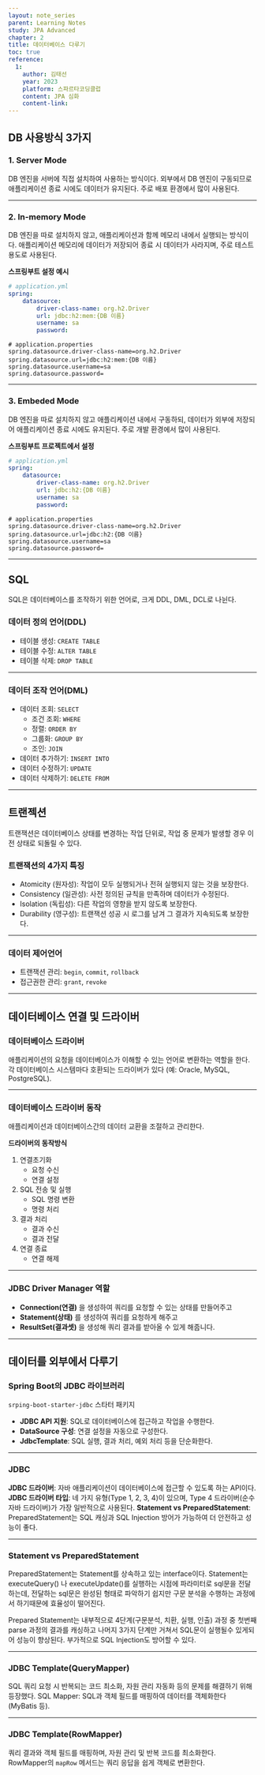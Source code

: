 ```yaml
---
layout: note_series
parent: Learning Notes
study: JPA Advanced
chapter: 2
title: 데이터베이스 다루기
toc: true
reference:
  1: 
    author: 김태선
    year: 2023
    platform: 스파르타코딩클럽
    content: JPA 심화
    content-link: 
---
```


## DB 사용방식 3가지
### 1. Server Mode
DB 엔진을 서버에 직접 설치하여 사용하는 방식이다.
외부에서 DB 엔진이 구동되므로 애플리케이션 종료 시에도 데이터가 유지된다. 주로 배포 환경에서 많이 사용된다.

---

### 2. In-memory Mode
DB 엔진을 따로 설치하지 않고, 애플리케이션과 함께 메모리 내에서 실행되는 방식이다.
애플리케이션 메모리에 데이터가 저장되어 종료 시 데이터가 사라지며, 주로 테스트 용도로 사용된다.

**스프링부트 설정 예시**
```yml
# application.yml
spring:  
    datasource:    
        driver-class-name: org.h2.Driver
        url: jdbc:h2:mem:{DB 이름}
        username: sa
        password:
```

```properties
# application.properties
spring.datasource.driver-class-name=org.h2.Driver
spring.datasource.url=jdbc:h2:mem:{DB 이름}
spring.datasource.username=sa
spring.datasource.password=
```

---

### 3. Embeded Mode
DB 엔진을 따로 설치하지 않고 애플리케이션 내에서 구동하되, 데이터가 외부에 저장되어 애플리케이션 종료 시에도 유지된다.
주로 개발 환경에서 많이 사용된다.

**스프링부트 프로젝트에서 설정**
```yml
# application.yml
spring:  
    datasource:    
        driver-class-name: org.h2.Driver
        url: jdbc:h2:{DB 이름}
        username: sa
        password:
```

```properties
# application.properties
spring.datasource.driver-class-name=org.h2.Driver
spring.datasource.url=jdbc:h2:{DB 이름}
spring.datasource.username=sa
spring.datasource.password=
```

---

## SQL
SQL은 데이터베이스를 조작하기 위한 언어로, 크게 DDL, DML, DCL로 나뉜다.

### 데이터 정의 언어(DDL)
- 테이블 생성: `CREATE TABLE`
- 테이블 수정: `ALTER TABLE`
- 테이블 삭제: `DROP TABLE`

---

### 데이터 조작 언어(DML)
- 데이터 조회: `SELECT`
  - 조건 조회: `WHERE`
  - 정렬: `ORDER BY`
  - 그룹화: `GROUP BY`
  - 조인: `JOIN`
- 데이터 추가하기: `INSERT INTO`
- 데이터 수정하기: `UPDATE`
- 데이터 삭제하기: `DELETE FROM`

---

## 트랜젝션
트랜잭션은 데이터베이스 상태를 변경하는 작업 단위로, 작업 중 문제가 발생할 경우 이전 상태로 되돌릴 수 있다.

### 트랜잭션의 4가지 특징
- Atomicity (원자성): 작업이 모두 실행되거나 전혀 실행되지 않는 것을 보장한다.
- Consistency (일관성): 사전 정의된 규칙을 만족하며 데이터가 수정된다.
- Isolation (독립성): 다른 작업의 영향을 받지 않도록 보장한다.
- Durability (영구성): 트랜잭션 성공 시 로그를 남겨 그 결과가 지속되도록 보장한다.

---

### 데이터 제어언어
- 트랜잭션 관리: `begin`, `commit`, `rollback`
- 접근권한 관리: `grant`, `revoke`

---

## 데이터베이스 연결 및 드라이버
### 데이터베이스 드라이버
애플리케이션의 요청을 데이터베이스가 이해할 수 있는 언어로 변환하는 역할을 한다. 
각 데이터베이스 시스템마다 호환되는 드라이버가 있다 (예: Oracle, MySQL, PostgreSQL).

---

### 데이터베이스 드라이버 동작
애플리케이션과 데이터베이스간의 데이터 교환을 조절하고 관리한다.

**드라이버의 동작방식**
1. 연결초기화
   - 요청 수신 
   - 연결 설정
2. SQL 전송 및 실행
   - SQL 명령 변환
   - 명령 처리
3. 결과 처리
   - 결과 수신
   - 결과 전달
4. 연결 종료
   - 연결 해제

---

### JDBC Driver Manager 역할
- **Connection(연결)** 을 생성하여 쿼리를 요청할 수 있는 상태를 만들어주고
- **Statement(상태)** 를 생성하여 쿼리를 요청하게 해주고
- **ResultSet(결과셋)** 을 생성해 쿼리 결과를 받아올 수 있게 해줍니다.

---

## 데이터를 외부에서 다루기
### Spring Boot의 JDBC 라이브러리
`srping-boot-starter-jdbc` 스타터 패키지

- **JDBC API 지원**: SQL로 데이터베이스에 접근하고 작업을 수행한다.
- **DataSource 구성**: 연결 설정을 자동으로 구성한다.
- **JdbcTemplate**: SQL 실행, 결과 처리, 예외 처리 등을 단순화한다.

---

### JDBC
**JDBC 드라이버**: 자바 애플리케이션이 데이터베이스에 접근할 수 있도록 하는 API이다.
**JDBC 드라이버 타입**: 네 가지 유형(Type 1, 2, 3, 4)이 있으며, Type 4 드라이버(순수 자바 드라이버)가 가장 일반적으로 사용된다.
**Statement vs PreparedStatement**: PreparedStatement는 SQL 캐싱과 SQL Injection 방어가 가능하여 더 안전하고 성능이 좋다.

---

### Statement vs PreparedStatement
PreparedStatement는 Statement를 상속하고 있는 interface이다.
Statement는 executeQuery() 나 executeUpdate()를 실행하는 시점에 파라미터로 sql문을 전달하는데, 
전달하는 sql문은 완성된 형태로 파악하기 쉽지만 구문 분석을 수행하는 과정에서 하기때문에 효율성이 떨어진다.

Prepared Statement는 내부적으로 4단계(구문분석, 치환, 실행, 인출) 과정 중 
첫번째 parse 과정의 결과를 캐싱하고 나머지 3가지 단계만 거쳐서 SQL문이 실행될수 있게되어 성능이 향상된다.
부가적으로 SQL Injection도 방어할 수 있다.

---

### JDBC Template(QueryMapper)
SQL 쿼리 요청 시 반복되는 코드 최소화, 자원 관리 자동화 등의 문제를 해결하기 위해 등장했다.
SQL Mapper: SQL과 객체 필드를 매핑하여 데이터를 객체화한다 (MyBatis 등).

---

### JDBC Template(RowMapper)
쿼리 결과와 객체 필드를 매핑하며, 자원 관리 및 반복 코드를 최소화한다.
RowMapper의 `mapRow` 메서드는 쿼리 응답을 쉽게 객체로 변환한다.


